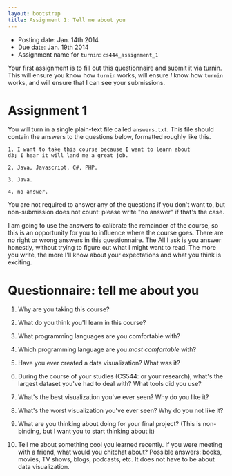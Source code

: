 ```yaml
---
layout: bootstrap
title: Assignment 1: Tell me about you
---
```


- Posting date: Jan. 14th 2014
- Due date: Jan. 19th 2014
- Assignment name for `turnin`: `cs444_assignment_1`

Your first assignment is to fill out this questionnaire and submit it
via turnin. This will ensure you know how `turnin` works, will
ensure *I* know how `turnin` works, and will ensure that I can see
your submissions.

# Assignment 1

You will turn in a single plain-text file called `answers.txt`. 
This file should contain the answers to the questions below, formatted
roughly like this.

    1. I want to take this course because I want to learn about
	d3; I hear it will land me a great job.
	
    2. Java, Javascript, C#, PHP.
	
	3. Java.
	
	4. no answer.

You are not required to answer any of the questions if you don't want
to, but non-submission does not count: please write "no answer" if
that's the case. 

I am going to use the answers to calibrate the remainder of the
course, so this is an opportunity for you to influence where the
course goes. There are no right or wrong answers in this
questionnaire. The All I ask is you answer honestly, without trying to
figure out what I might want to read. The more you write, the more
I'll know about your expectations and what you think is exciting.

# Questionnaire: tell me about you

1. Why are you taking this course?

2. What do you think you'll learn in this course?

3. What programming languages are you comfortable with?

4. Which programming language are you *most comfortable* with?

5. Have you ever created a data visualization? What was it?

6. During the course of your studies (CS544: or your research), what's
the largest dataset you've had to deal with? What tools did you use?

7. What's the best visualization you've ever seen? Why do you like it?

8. What's the worst visualization you've ever seen? Why do you not like it?

9. What are you thinking about doing for your final project? (This is
non-binding, but I want you to start thinking about it)

10. Tell me about something cool you learned recently. If you were
meeting with a friend, what would you chitchat about? Possible
answers: books, movies, TV shows, blogs, podcasts, etc. It does not
have to be about data visualization.
